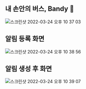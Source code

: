 ## 내 손안의 버스, Bandy 🚌

![스크린샷 2022-03-24 오후 10 37 03](https://user-images.githubusercontent.com/77284996/159928611-05e7b17f-de2d-4662-ae2d-273e1a588ccb.png)

## 알림 등록 화면
![스크린샷 2022-03-24 오후 10 38 56](https://user-images.githubusercontent.com/77284996/159928936-232c5ff9-f529-485d-afc1-141f48cb9508.png)

## 알림 생성 후 화면
![스크린샷 2022-03-24 오후 10 39 07](https://user-images.githubusercontent.com/77284996/159928941-f8a8bbae-7240-4dde-b570-1adfefb81c0c.png)
